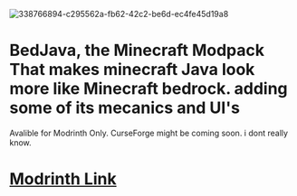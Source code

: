 ![338766894-c295562a-fb62-42c2-be6d-ec4fe45d19a8](https://github.com/arc360alt/arcsite/assets/155182753/bb72de12-bec7-40a5-a3ab-fe4a6094c668)
# BedJava, the Minecraft Modpack That makes minecraft Java look more like Minecraft bedrock. adding some of its mecanics and UI's
Avalible for Modrinth Only. CurseForge might be coming soon. i dont really know.

# [Modrinth Link](https://modrinth.com/modpack/bedjava)
